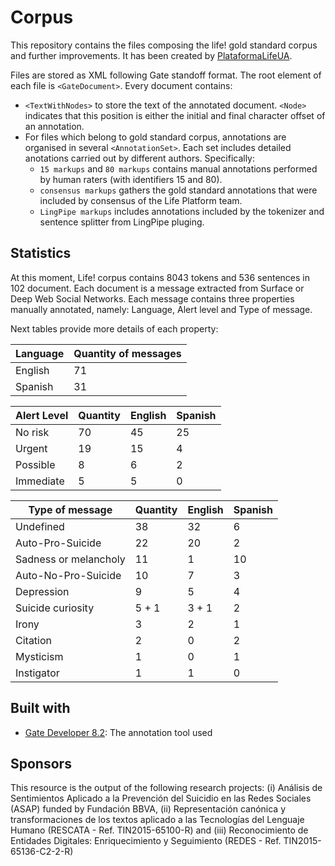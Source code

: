 # Corpus
This repository contains the files composing the life! gold standard corpus and further improvements. It has been created by [PlataformaLifeUA](https://gplsi.dlsi.ua.es/life/).

Files are stored as XML following Gate standoff format. The root element of each file is ```<GateDocument>```. Every document contains:
- ```<TextWithNodes>``` to store the text of the annotated document.  ```<Node>``` indicates that this position is either the initial and final character offset of an annotation. 
- For files which belong to gold standard corpus, annotations are organised in several ```<AnnotationSet>```. Each set includes detailed anotations carried out by different authors. Specifically:
	- ```15 markups``` and ```80 markups``` contains manual annotations performed by human raters (with identifiers 15 and 80).
	- ```consensus markups``` gathers the gold standard annotations that were included by consensus of the Life Platform team.
	- ```LingPipe markups``` includes annotations included by the tokenizer and sentence splitter from LingPipe pluging.

## Statistics
At this moment, Life! corpus contains 8043 tokens and 536 sentences in 102 document. Each document is a message extracted from Surface or Deep Web Social Networks. Each message contains three properties manually annotated, namely: Language, Alert level and Type of message. 

Next tables provide more details of each property:

| Language | Quantity of messages |
|----------|----------------------|
| English  | 71                   |
| Spanish  | 31                   |


| Alert Level | Quantity | English | Spanish |
|-------------|----------|---------|---------|
| No risk     | 70       |   45    | 25      |
| Urgent      | 19 		 |   15	   | 4 		 |
| Possible    | 8 		 |   6	   | 2		 |
| Immediate   | 5 		 |	 5 	   | 0		 |


| Type of message 		| Quantity | English | Spanish |
|-----------------------|----------|---------|---------|
| Undefined        		| 38 	   | 32 	 | 6 	   |
| Auto-Pro-Suicide      | 22 	   | 20 	 | 2 	   |
| Sadness or melancholy | 11 	   | 1 		 | 10 	   |
| Auto-No-Pro-Suicide   | 10 	   | 7 		 | 3	   |
| Depression   			| 9  	   | 5 		 | 4 	   |
| Suicide curiosity		| 5 + 1    | 3 + 1   | 2 	   |
| Irony                 | 3  	   | 2       | 1       |
| Citation              | 2  	   | 0       | 2       |
| Mysticism             | 1  	   | 0       | 1       |
| Instigator            | 1  	   | 1       | 0       |


## Built with
- [Gate Developer 8.2](https://gate.ac.uk/): The annotation tool used

## Sponsors
This resource is the output of the following research projects: (i) Análisis de Sentimientos Aplicado a la Prevención del Suicidio en las Redes Sociales (ASAP) funded by Fundación BBVA, (ii) Representación canónica y transformaciones de los textos aplicado a las Tecnologías del Lenguaje Humano (RESCATA - Ref. TIN2015-65100-R) and (iii) Reconocimiento de Entidades Digitales: Enriquecimiento y Seguimiento (REDES - Ref. TIN2015-65136-C2-2-R)